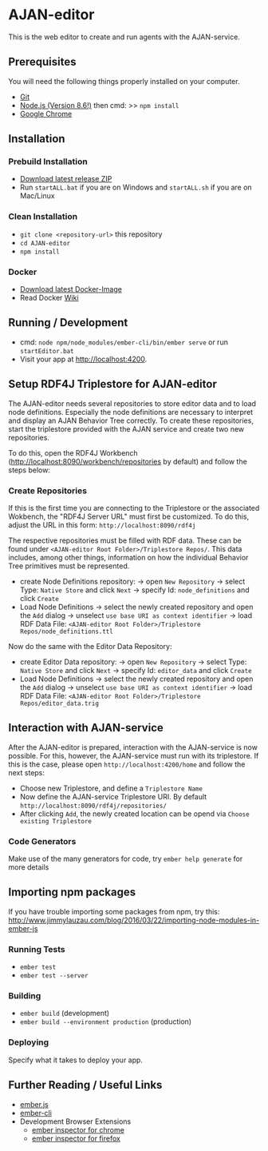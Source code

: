 # AJAN-editor

This is the web editor to create and run agents with the AJAN-service.

## Prerequisites

You will need the following things properly installed on your computer.

* [Git](https://git-scm.com/)
* [Node.js (Version 8.6!)](https://nodejs.org/download/release/v8.6.0/) then cmd: >> `npm install`
* [Google Chrome](https://google.com/chrome/)

## Installation

### Prebuild Installation
* [Download latest release ZIP](https://github.com/aantakli/AJAN-editor/releases)
* Run `startALL.bat` if you are on Windows and `startALL.sh` if you are on Mac/Linux

### Clean Installation
* `git clone <repository-url>` this repository
* `cd AJAN-editor`
* `npm install`

### Docker
* [Download latest Docker-Image](https://hub.docker.com/r/aantakli/ajan-editor)
* Read Docker [Wiki](https://github.com/aantakli/AJAN-editor/wiki/Docker)

## Running / Development

* cmd: `node npm/node_modules/ember-cli/bin/ember serve` or run `startEditor.bat`
* Visit your app at [http://localhost:4200](http://localhost:4200).

## Setup RDF4J Triplestore for AJAN-editor

The AJAN-editor needs several repositories to store editor data and to load node definitions. Especially the node definitions are necessary to interpret and display an AJAN Behavior Tree correctly. To create these repositories, start the triplestore provided with the AJAN service and create two new repositories.

To do this, open the RDF4J Workbench ([http://localhost:8090/workbench/repositories](http://localhost:8090/workbench/repositories) by default) and follow the steps below:

### Create Repositories

If this is the first time you are connecting to the Triplestore or the associated Wokbench, the "RDF4J Server URL" must first be customized. To do this, adjust the URL in this form: `http://localhost:8090/rdf4j`

The respective repositories must be filled with RDF data. These can be found under `<AJAN-editor Root Folder>/Triplestore Repos/`. This data includes, among other things, information on how the individual Behavior Tree primitives must be represented.

* create Node Definitions repository:
-> open `New Repository`
-> select Type: `Native Store` and click `Next`
-> specify Id: `node_definitions` and click `Create`
* Load Node Definitions
-> select the newly created repository and open the `Add` dialog
-> unselect `use base URI as context identifier`
-> load RDF Data File: `<AJAN-editor Root Folder>/Triplestore Repos/node_definitions.ttl`

Now do the same with the Editor Data Repository:

* create Editor Data repository:
-> open `New Repository`
-> select Type: `Native Store` and click `Next`
-> specify Id: `editor_data` and click `Create`
* Load Node Definitions
-> select the newly created repository and open the `Add` dialog
-> unselect `use base URI as context identifier`
-> load RDF Data File: `<AJAN-editor Root Folder>/Triplestore Repos/editor_data.trig`

## Interaction with AJAN-service

After the AJAN-editor is prepared, interaction with the AJAN-service is now possible. For this, however, the AJAN-service must run with its triplestore. If this is the case, please open `http://localhost:4200/home` and follow the next steps:

* Choose new Triplestore, and define a `Triplestore Name`
* Now define the AJAN-service Triplestore URI. By default `http://localhost:8090/rdf4j/repositories/`
* After clicking `Add`, the newly created location can be opend via `Choose existing Triplestore`

### Code Generators

Make use of the many generators for code, try `ember help generate` for more details

## Importing npm packages

If you have trouble importing some packages from npm, try this:
http://www.jimmylauzau.com/blog/2016/03/22/importing-node-modules-in-ember-js

### Running Tests

* `ember test`
* `ember test --server`

### Building

* `ember build` (development)
* `ember build --environment production` (production)

### Deploying

Specify what it takes to deploy your app.

## Further Reading / Useful Links

* [ember.js](https://emberjs.com/)
* [ember-cli](https://ember-cli.com/)
* Development Browser Extensions
  * [ember inspector for chrome](https://chrome.google.com/webstore/detail/ember-inspector/bmdblncegkenkacieihfhpjfppoconhi)
  * [ember inspector for firefox](https://addons.mozilla.org/en-US/firefox/addon/ember-inspector/)

